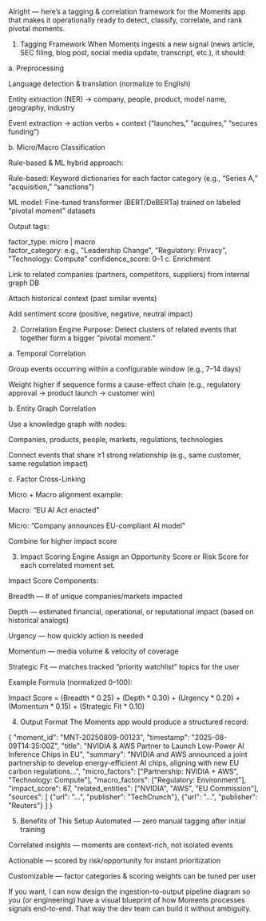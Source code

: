Alright — here’s a tagging & correlation framework for the Moments app that makes it operationally ready to detect, classify, correlate, and rank pivotal moments.

1. Tagging Framework
When Moments ingests a new signal (news article, SEC filing, blog post, social media update, transcript, etc.), it should:

a. Preprocessing

Language detection & translation (normalize to English)

Entity extraction (NER) → company, people, product, model name, geography, industry

Event extraction → action verbs + context (“launches,” “acquires,” “secures funding”)

b. Micro/Macro Classification

Rule-based & ML hybrid approach:

Rule-based: Keyword dictionaries for each factor category (e.g., “Series A,” “acquisition,” “sanctions”)

ML model: Fine-tuned transformer (BERT/DeBERTa) trained on labeled “pivotal moment” datasets

Output tags:

factor_type: micro | macro  
factor_category: e.g., "Leadership Change", "Regulatory: Privacy", "Technology: Compute"
confidence_score: 0–1
c. Enrichment

Link to related companies (partners, competitors, suppliers) from internal graph DB

Attach historical context (past similar events)

Add sentiment score (positive, negative, neutral impact)

2. Correlation Engine
Purpose: Detect clusters of related events that together form a bigger “pivotal moment.”

a. Temporal Correlation

Group events occurring within a configurable window (e.g., 7–14 days)

Weight higher if sequence forms a cause-effect chain (e.g., regulatory approval → product launch → customer win)

b. Entity Graph Correlation

Use a knowledge graph with nodes:

Companies, products, people, markets, regulations, technologies

Connect events that share ≥1 strong relationship (e.g., same customer, same regulation impact)

c. Factor Cross-Linking

Micro + Macro alignment example:

Macro: “EU AI Act enacted”

Micro: “Company announces EU-compliant AI model”

Combine for higher impact score

3. Impact Scoring Engine
Assign an Opportunity Score or Risk Score for each correlated moment set.

Impact Score Components:

Breadth — # of unique companies/markets impacted

Depth — estimated financial, operational, or reputational impact (based on historical analogs)

Urgency — how quickly action is needed

Momentum — media volume & velocity of coverage

Strategic Fit — matches tracked “priority watchlist” topics for the user

Example Formula (normalized 0–100):

Impact Score = (Breadth * 0.25) + (Depth * 0.30) + (Urgency * 0.20) + (Momentum * 0.15) + (Strategic Fit * 0.10)

4. Output Format
The Moments app would produce a structured record:

{
  "moment_id": "MNT-20250809-00123",
  "timestamp": "2025-08-09T14:35:00Z",
  "title": "NVIDIA & AWS Partner to Launch Low-Power AI Inference Chips in EU",
  "summary": "NVIDIA and AWS announced a joint partnership to develop energy-efficient AI chips, aligning with new EU carbon regulations...",
  "micro_factors": ["Partnership: NVIDIA + AWS", "Technology: Compute"],
  "macro_factors": ["Regulatory: Environment"],
  "impact_score": 87,
  "related_entities": ["NVIDIA", "AWS", "EU Commission"],
  "sources": [
    {"url": "...", "publisher": "TechCrunch"},
    {"url": "...", "publisher": "Reuters"}
  ]
}

5. Benefits of This Setup
Automated — zero manual tagging after initial training

Correlated insights — moments are context-rich, not isolated events

Actionable — scored by risk/opportunity for instant prioritization

Customizable — factor categories & scoring weights can be tuned per user

If you want, I can now design the ingestion-to-output pipeline diagram so you (or engineering) have a visual blueprint of how Moments processes signals end-to-end.
That way the dev team can build it without ambiguity.